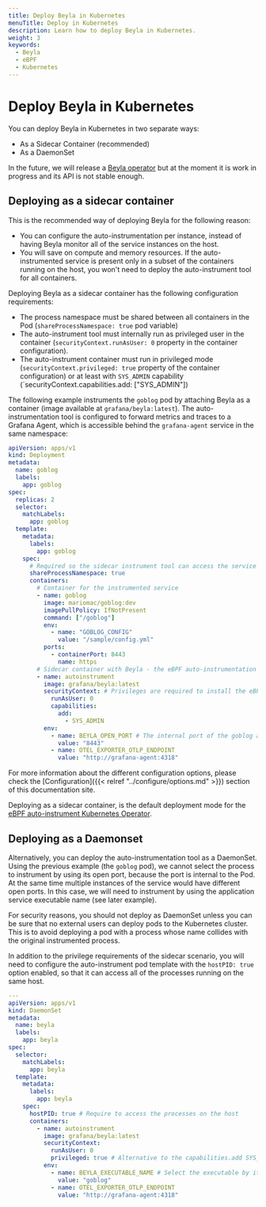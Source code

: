 ```yaml
---
title: Deploy Beyla in Kubernetes
menuTitle: Deploy in Kubernetes
description: Learn how to deploy Beyla in Kubernetes.
weight: 3
keywords:
  - Beyla
  - eBPF
  - Kubernetes
---
```


# Deploy Beyla in Kubernetes

You can deploy Beyla in Kubernetes in two separate ways:

- As a Sidecar Container (recommended)
- As a DaemonSet

In the future, we will release a [Beyla operator](https://github.com/grafana/beyla-operator)
but at the moment it is work in progress and its API is not stable enough. 

## Deploying as a sidecar container

This is the recommended way of deploying Beyla for the following reason:

- You can configure the auto-instrumentation per instance, instead of having
  Beyla monitor all of the service instances on the host.
- You will save on compute and memory resources. If the auto-instrumented service is present only in a subset
  of the containers running on the host, you won't need to deploy the auto-instrument tool for all containers.

Deploying Beyla as a sidecar container has the following configuration
requirements:

- The process namespace must be shared between all containers in the Pod (`shareProcessNamespace: true`
  pod variable)
- The auto-instrument tool must internally run as privileged user in the container
  (`securityContext.runAsUser: 0` property in the container configuration).
- The auto-instrument container must run in privileged mode (`securityContext.privileged: true` property of the
  container configuration) or at least with `SYS_ADMIN` capability (`securityContext.capabilities.add: ["SYS_ADMIN"])

The following example instruments the `goblog` pod by attaching Beyla
as a container (image available at `grafana/beyla:latest`). The
auto-instrumentation tool is configured to forward metrics and traces to a Grafana Agent,
which is accessible behind the `grafana-agent` service in the same namespace:

```yaml
apiVersion: apps/v1
kind: Deployment
metadata:
  name: goblog
  labels:
    app: goblog
spec:
  replicas: 2
  selector:
    matchLabels:
      app: goblog
  template:
    metadata:
      labels:
        app: goblog
    spec:
      # Required so the sidecar instrument tool can access the service process
      shareProcessNamespace: true
      containers:
        # Container for the instrumented service
        - name: goblog
          image: mariomac/goblog:dev
          imagePullPolicy: IfNotPresent
          command: ["/goblog"]
          env:
            - name: "GOBLOG_CONFIG"
              value: "/sample/config.yml"
          ports:
            - containerPort: 8443
              name: https
        # Sidecar container with Beyla - the eBPF auto-instrumentation tool
        - name: autoinstrument
          image: grafana/beyla:latest
          securityContext: # Privileges are required to install the eBPF probes
            runAsUser: 0
            capabilities:
              add:
                - SYS_ADMIN
          env:
            - name: BEYLA_OPEN_PORT # The internal port of the goblog application container
              value: "8443"
            - name: OTEL_EXPORTER_OTLP_ENDPOINT
              value: "http://grafana-agent:4318"
```

For more information about the different configuration options, please check the
[Configuration]({{< relref "../configure/options.md" >}}) section of this documentation site.

Deploying as a sidecar container, is the default deployment mode for the
[eBPF auto-instrument Kubernetes Operator](https://github.com/grafana/beyla-operator).

## Deploying as a Daemonset

Alternatively, you can deploy the auto-instrumentation tool as a DaemonSet. Using the
previous example (the `goblog` pod), we cannot select the process to instrument by using
its open port, because the port is internal to the Pod. At the same time multiple instances of the
service would have different open ports. In this case, we will need to instrument by
using the application service executable name (see later example).

For security reasons, you should not deploy as DaemonSet unless you can be sure
that no external users can deploy pods to the Kubernetes cluster. This is to avoid
deploying a pod with a process whose name collides with the original instrumented
process.

In addition to the privilege requirements of the sidecar scenario,
you will need to configure the auto-instrument pod template with the `hostPID: true`
option enabled, so that it can access all of the processes running on the same host.

```yaml
---
apiVersion: apps/v1
kind: DaemonSet
metadata:
  name: beyla
  labels:
    app: beyla
spec:
  selector:
    matchLabels:
      app: beyla
  template:
    metadata:
      labels:
        app: beyla
    spec:
      hostPID: true # Require to access the processes on the host
      containers:
        - name: autoinstrument
          image: grafana/beyla:latest
          securityContext:
            runAsUser: 0
            privileged: true # Alternative to the capabilities.add SYS_ADMIN setting
          env:
            - name: BEYLA_EXECUTABLE_NAME # Select the executable by its name instead of BEYLA_OPEN_PORT
              value: "goblog"
            - name: OTEL_EXPORTER_OTLP_ENDPOINT
              value: "http://grafana-agent:4318"
```
